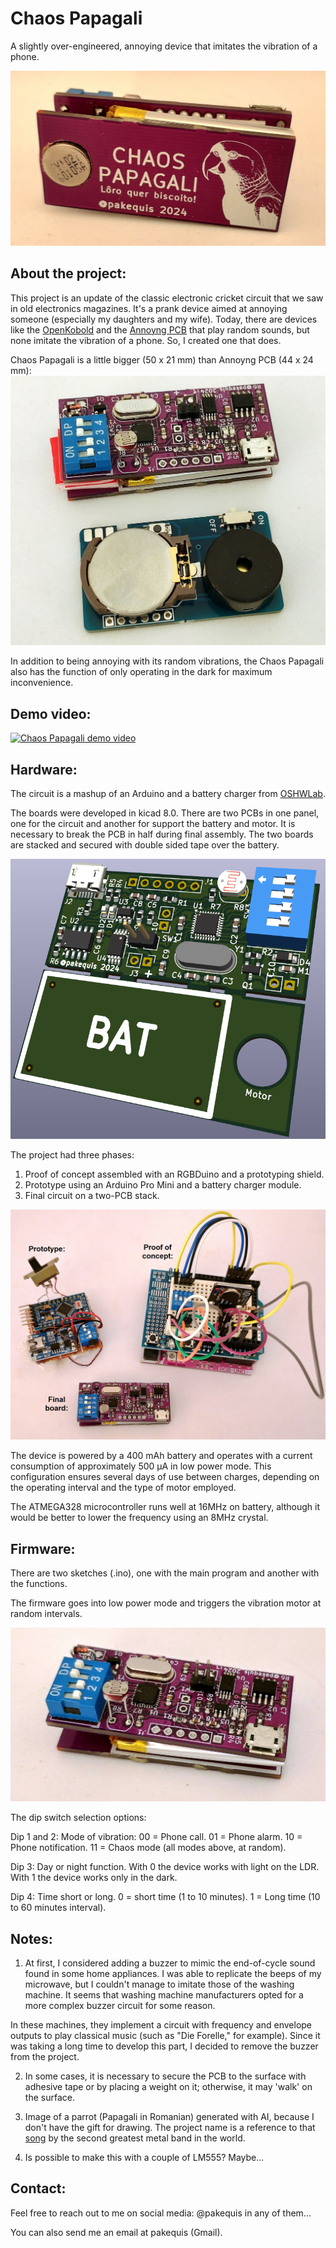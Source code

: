 # **Chaos Papagali**

A slightly over-engineered, annoying device that imitates the vibration of a phone.

![Chaos-papagali](images/chaos-papagali-c.jpg)


## About the project:

This project is an update of the classic electronic cricket circuit that we saw in old electronics magazines. It's a prank device aimed at annoying someone (especially my daughters and my wife). Today, there are devices like the [OpenKobold](https://github.com/Seitanas/OpenKobold) and the [Annoyng PCB](https://annoyingpcb.com/) that play random sounds, but none imitate the vibration of a phone. So, I created one that does.

Chaos Papagali is a little bigger (50 x 21 mm) than Annoyng PCB (44 x 24 mm):
![Chaos-papagali-comp](images/chaos-papagali-g.jpg)

In addition to being annoying with its random vibrations, the Chaos Papagali also has the function of only operating in the dark for maximum inconvenience.

## Demo video:
[![Chaos Papagali demo video](https://img.youtube.com/vi/ZlEl3M0w8CY/0.jpg)](https://www.youtube.com/watch?v=ZlEl3M0w8CY)

## Hardware:

The circuit is a mashup of an Arduino and a battery charger from [OSHWLab](https://oshwlab.com/Little_Arc/TP4056).

The boards were developed in kicad 8.0. There are two PCBs in one panel, one for the circuit and another for support the battery and motor. It is necessary to break the PCB in half during final assembly. The two boards are stacked and secured with double sided tape over the battery.

![PCB](images/pcb.png)

The project had three phases:

1. Proof of concept assembled with an RGBDuino and a prototyping shield.
2. Prototype using an Arduino Pro Mini and a battery charger module.
3. Final circuit on a two-PCB stack.

![Chaos-papagali-phases](images/chaos-papagali-r.jpg)

The device is powered by a 400 mAh battery and operates with a current consumption of approximately 500 µA in low power mode. This configuration ensures several days of use between charges, depending on the operating interval and the type of motor employed.

The ATMEGA328 microcontroller runs well at 16MHz on battery, although it would be better to lower the frequency using an 8MHz crystal.

## Firmware:
There are two sketches (.ino), one with the main program and another with the functions. 

The firmware goes into low power mode and triggers the vibration motor at random intervals. 

![Chaos-papagali-circuit](images/chaos-papagali-b.jpg)

The dip switch selection options:

Dip 1 and 2: Mode of vibration:
    00 = Phone call.
    01 = Phone alarm.
    10 = Phone notification.
    11 = Chaos mode (all modes above, at random).

Dip 3: Day or night function. With 0 the device works with light on the LDR. With 1 the device works only in the dark.

Dip 4: Time short or long. 0 = short time (1 to 10 minutes). 1 = Long time (10 to 60 minutes interval).

## Notes:
1. At first, I considered adding a buzzer to mimic the end-of-cycle sound found in some home appliances. I was able to replicate the beeps of my microwave, but I couldn't manage to imitate those of the washing machine. It seems that washing machine manufacturers opted for a more complex buzzer circuit for some reason.

In these machines, they implement a circuit with frequency and envelope outputs to play classical music (such as "Die Forelle," for example). Since it was taking a long time to develop this part, I decided to remove the buzzer from the project.

2. In some cases, it is necessary to secure the PCB to the surface with adhesive tape or by placing a weight on it; otherwise, it may 'walk' on the surface.

3. Image of a parrot (Papagali in Romanian) generated with AI, because I don't have the gift for drawing. The project name is a reference to that [song](https://www.youtube.com/watch?v=nYc09Xqy3hE) by the second greatest metal band in the world.

4. Is possible to make this with a couple of LM555? Maybe...

## Contact:
Feel free to reach out to me on social media: @pakequis in any of them...

You can also send me an email at pakequis (Gmail).